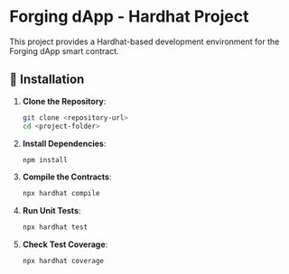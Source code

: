 # Forging dApp - Hardhat Project

This project provides a Hardhat-based development environment for the Forging dApp smart contract.

## 🚀 Installation

1. **Clone the Repository**:

   ```sh
   git clone <repository-url>
   cd <project-folder>
   ```

2. **Install Dependencies**:

   ```sh
   npm install
   ```

3. **Compile the Contracts**:

   ```sh
   npx hardhat compile
   ```

4. **Run Unit Tests**:

   ```sh
   npx hardhat test
   ```

5. **Check Test Coverage**:

   ```sh
   npx hardhat coverage
   ```
